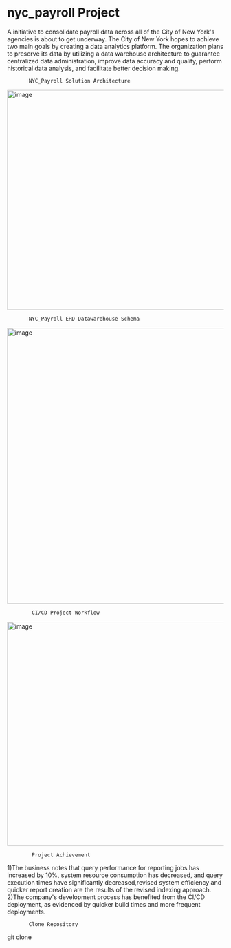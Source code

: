 # nyc_payroll Project

A initiative to consolidate payroll data across all of the City of New York's agencies is about to get underway. The City of New York hopes to achieve two main goals by creating a data analytics platform. The organization plans to preserve its data by utilizing a data warehouse architecture to guarantee centralized data administration, improve data accuracy and quality, perform historical data analysis, and facilitate better decision making.


           NYC_Payroll Solution Architecture
<img width="511" alt="image" src="https://github.com/user-attachments/assets/99aae43a-bbe6-4a01-b9b7-30cb98cff15b">




           NYC_Payroll ERD Datawarehouse Schema
<img width="641" alt="image" src="https://github.com/user-attachments/assets/d8e5b7d8-f5d5-4215-9008-26f2033e3f67">


            CI/CD Project Workflow

<img width="521" alt="image" src="https://github.com/user-attachments/assets/453b87bb-76f2-4646-a674-fb28da197913">



            Project Achievement
1)The business notes that query performance for reporting jobs has increased by 10%, system resource consumption has decreased, and query execution times have significantly decreased,revised system efficiency and quicker report creation are the results of the revised indexing approach.
2)The company's development process has benefited from the CI/CD deployment, as evidenced by quicker build times and more frequent deployments.

           Clone Repository
git clone 


            
